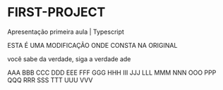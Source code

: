 # FIRST-PROJECT
Apresentação primeira aula | Typescript

ESTA É UMA MODIFICAÇÃO ONDE CONSTA NA ORIGINAL

você sabe da verdade, siga a verdade ade

AAA
BBB
CCC
DDD
EEE
FFF
GGG
HHH
III
JJJ
LLL
MMM
NNN
OOO
PPP
QQQ
RRR
SSS
TTT
UUU
VVV
